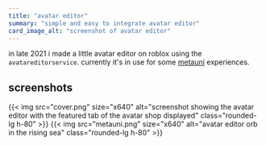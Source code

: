 ```yaml
---
title: "avatar editor"
summary: "simple and easy to integrate avatar editor"
card_image_alt: "screenshot of avatar editor"
---
```


in late 2021 i made a little avatar editor on roblox using the `avatareditorservice`. currently it's in use for some [metauni](https://metauni.org) experiences.

## screenshots

<div class="flex flex-wrap gap-4">
{{< img src="cover.png" size="x640" alt="screenshot showing the avatar editor with the featured tab of the avatar shop displayed" class="rounded-lg h-80" >}}
{{< img src="metauni.png" size="x640" alt="avatar editor orb in the rising sea" class="rounded-lg h-80" >}}
</div>
